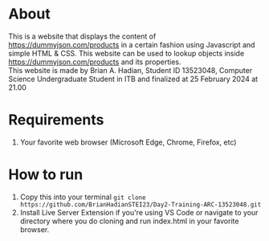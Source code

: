 # About
This is a website that displays the content of https://dummyjson.com/products in a certain fashion using Javascript and simple HTML & CSS. This website can be used to lookup
objects inside https://dummyjson.com/products and its properties.  
This website is made by Brian A. Hadian, Student ID 13523048, Computer Science Undergraduate Student in ITB and finalized at 25 February 2024 at 21.00

# Requirements
1. Your favorite web browser (Microsoft Edge, Chrome, Firefox, etc)  

# How to run
1. Copy this into your terminal
``` git clone https://github.com/BrianHadianSTEI23/Day2-Training-ARC-13523048.git ```
2. Install Live Server Extension if you're using VS Code or navigate to your directory where you do cloning and run index.html in your favorite browser.
